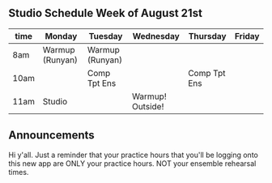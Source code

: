 ## Studio Schedule Week of August 21st

| time | Monday          | Tuesday         | Wednesday        | Thursday     | Friday |
|------|-----------------|-----------------|------------------|--------------|--------|
| 8am  | Warmup (Runyan) | Warmup (Runyan) |                  |              |        |
| 10am |                 | Comp Tpt Ens    |                  | Comp Tpt Ens |        |  
| 11am | Studio          |                 | Warmup! Outside! |              |        |

## Announcements

Hi y'all. Just a reminder that your practice hours that you'll be logging onto this new app are ONLY your practice hours. NOT your ensemble rehearsal times. 

